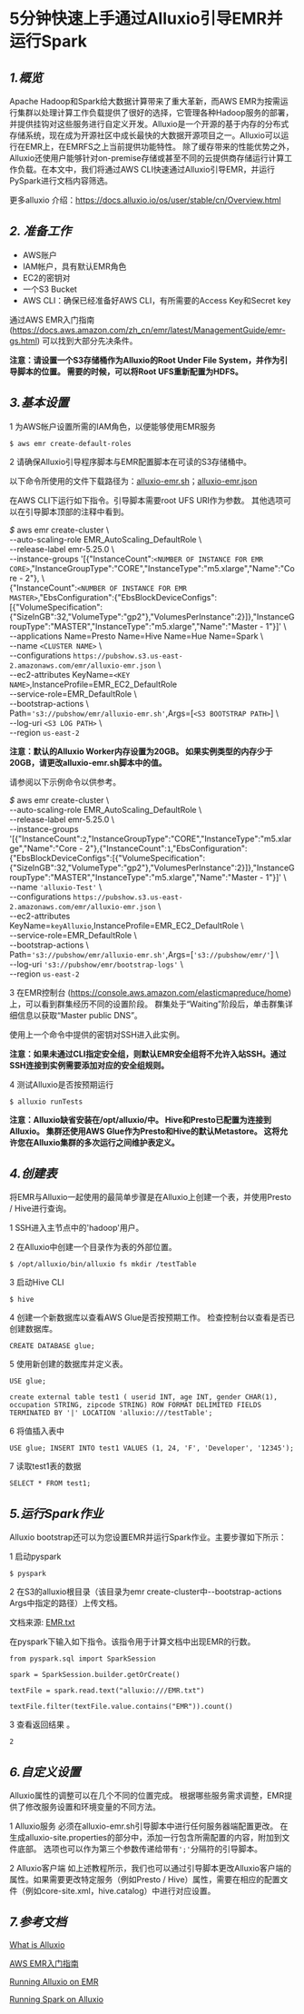 # 5分钟快速上手通过Alluxio引导EMR并运行Spark

## *1.概览*
Apache Hadoop和Spark给大数据计算带来了重大革新，而AWS EMR为按需运行集群以处理计算工作负载提供了很好的选择，它管理各种Hadoop服务的部署，并提供挂钩对这些服务进行自定义开发。Alluxio是一个开源的基于内存的分布式存储系统，现在成为开源社区中成长最快的大数据开源项目之一。Alluxio可以运行在EMR上，在EMRFS之上当前提供功能特性。 除了缓存带来的性能优势之外，Alluxio还使用户能够针对on-premise存储或甚至不同的云提供商存储运行计算工作负载。在本文中，我们将通过AWS CLI快速通过Alluxio引导EMR，并运行PySpark进行文档内容筛选。

更多alluxio 介绍：https://docs.alluxio.io/os/user/stable/cn/Overview.html


## *2. 准备工作*

* AWS账户
* IAM帐户，具有默认EMR角色
* EC2的密钥对
* 一个S3 Bucket
* AWS CLI：确保已经准备好AWS CLI，有所需要的Access Key和Secret key

通过AWS EMR入门指南 (https://docs.aws.amazon.com/zh_cn/emr/latest/ManagementGuide/emr-gs.html) 可以找到大部分先决条件。 

**注意：请设置一个S3存储桶作为Alluxio的Root Under File System，并作为引导脚本的位置。 需要的时候，可以将Root UFS重新配置为HDFS。**

## *3.基本设置*

1 为AWS帐户设置所需的IAM角色，以便能够使用EMR服务

`$ aws emr create-default-roles`

2 请确保Alluxio引导程序脚本与EMR配置脚本在可读的S3存储桶中。 

以下命令所使用的文件下载路径为：[alluxio-emr.sh](https://raw.githubusercontent.com/zhaoanbei/alluxioOnEMR/master/files/alluxio-emr.sh)；[alluxio-emr.json](https://github.com/zhaoanbei/alluxioOnEMR/blob/master/files/alluxio-emr.json) 


在AWS CLI下运行如下指令。引导脚本需要root UFS URI作为参数。 其他选项可以在引导脚本顶部的注释中看到。

*$* aws emr create-cluster \\ \
--auto-scaling-role EMR_AutoScaling_DefaultRole \\ \
--release-label emr-5.25.0 \\ \
--instance-groups '[{"InstanceCount":`<NUMBER OF INSTANCE FOR EMR CORE>`,"InstanceGroupType":"CORE","InstanceType":"m5.xlarge","Name":"Core - 2"}, \\ \
{"InstanceCount":`<NUMBER OF INSTANCE FOR EMR MASTER>`,"EbsConfiguration":{"EbsBlockDeviceConfigs":[{"VolumeSpecification":{"SizeInGB":32,"VolumeType":"gp2"},"VolumesPerInstance":2}]},"InstanceGroupType":"MASTER","InstanceType":"m5.xlarge","Name":"Master - 1"}]' \\ \
--applications Name=Presto Name=Hive Name=Hue Name=Spark \\ \
--name `<CLUSTER NAME>` \\ \
--configurations `https://pubshow.s3.us-east-2.amazonaws.com/emr/alluxio-emr.json` \\ \
--ec2-attributes KeyName=`<KEY NAME>`,InstanceProfile=EMR_EC2_DefaultRole \
--service-role=EMR_DefaultRole \\ \
--bootstrap-actions \\ \
Path=`'s3://pubshow/emr/alluxio-emr.sh'`,Args=[`<S3 BOOTSTRAP PATH>`] \\ \
--log-uri `<S3 LOG PATH>` \\ \
--region `us-east-2`

**注意：默认的Alluxio Worker内存设置为20GB。 如果实例类型的内存少于20GB，请更改alluxio-emr.sh脚本中的值。**

请参阅以下示例命令以供参考。

*$* aws emr create-cluster \\ \
--auto-scaling-role EMR_AutoScaling_DefaultRole \\ \
--release-label emr-5.25.0 \\ \
--instance-groups '[{"InstanceCount":`2`,"InstanceGroupType":"CORE","InstanceType":"m5.xlarge","Name":"Core - 2"},{"InstanceCount":`1`,"EbsConfiguration":{"EbsBlockDeviceConfigs":[{"VolumeSpecification":{"SizeInGB":32,"VolumeType":"gp2"},"VolumesPerInstance":2}]},"InstanceGroupType":"MASTER","InstanceType":"m5.xlarge","Name":"Master - 1"}]' \\ \
--name `'alluxio-Test'` \\ \
--configurations `https://pubshow.s3.us-east-2.amazonaws.com/emr/alluxio-emr.json` \\ \
--ec2-attributes KeyName=`keyAlluxio`,InstanceProfile=EMR_EC2_DefaultRole \\ \
--service-role=EMR_DefaultRole \\ \
--bootstrap-actions \\ \
Path=`'s3://pubshow/emr/alluxio-emr.sh'`,Args=[`'s3://pubshow/emr/'`] \\ \
--log-uri `'s3://pubshow/emr/bootstrap-logs'`  \\ \
--region `us-east-2`

3 在EMR控制台 (https://console.aws.amazon.com/elasticmapreduce/home) 上，可以看到群集经历不同的设置阶段。 群集处于“Waiting”阶段后，单击群集详细信息以获取“Master public DNS”。 

使用上一个命令中提供的密钥对SSH进入此实例。 

**注意：如果未通过CLI指定安全组，则默认EMR安全组将不允许入站SSH。通过SSH连接到实例需要添加对应的安全组规则。**

4 测试Alluxio是否按预期运行

`$ alluxio runTests`

**注意：Alluxio缺省安装在/opt/alluxio/中。 Hive和Presto已配置为连接到Alluxio。 集群还使用AWS Glue作为Presto和Hive的默认Metastore。 这将允许您在Alluxio集群的多次运行之间维护表定义。**



## *4.创建表*

将EMR与Alluxio一起使用的最简单步骤是在Alluxio上创建一个表，并使用Presto / Hive进行查询。

1 SSH进入主节点中的'hadoop'用户。

2 在Alluxio中创建一个目录作为表的外部位置。

`$ /opt/alluxio/bin/alluxio fs mkdir /testTable`

3 启动Hive CLI

`$ hive`

4 创建一个新数据库以查看AWS Glue是否按预期工作。 检查控制台以查看是否已创建数据库。

`CREATE DATABASE glue;`

5 使用新创建的数据库并定义表。

`USE glue;`

`create external table test1 (
userid INT,
age INT,
gender CHAR(1),
occupation STRING,
zipcode STRING)
ROW FORMAT DELIMITED
FIELDS TERMINATED BY '|'
LOCATION 'alluxio:///testTable';`

6 将值插入表中

`USE glue;
INSERT INTO test1 VALUES (1, 24, 'F', 'Developer', '12345');`

7 读取test1表的数据

`SELECT * FROM test1;`

## *5.运行Spark作业*

Alluxio bootstrap还可以为您设置EMR并运行Spark作业。主要步骤如下所示：

1 启动pyspark

`$ pyspark`

2 在S3的alluxio根目录（该目录为emr create-cluster中--bootstrap-actions Args中指定的路径）上传文档。

文档来源: [EMR.txt](https://raw.githubusercontent.com/zhaoanbei/alluxioOnEMR/master/files/EMR.txt)

在pyspark下输入如下指令。该指令用于计算文档中出现EMR的行数。

`from pyspark.sql import SparkSession`

`spark = SparkSession.builder.getOrCreate()`

`textFile = spark.read.text("alluxio:///EMR.txt")`

`textFile.filter(textFile.value.contains("EMR")).count()`

3 查看返回结果 。

`2`

## *6.自定义设置*

Alluxio属性的调整可以在几个不同的位置完成。 根据哪些服务需求调整，EMR提供了修改服务设置和环境变量的不同方法。

1 Alluxio服务
必须在alluxio-emr.sh引导脚本中进行任何服务器端配置更改。 在生成alluxio-site.properties的部分中，添加一行包含所需配置的内容，附加到文件底部。 选项也可以作为第三个参数传递给带有`';'`分隔符的引导脚本。

2 Alluxio客户端
如上述教程所示，我们也可以通过引导脚本更改Alluxio客户端的属性。如果需要更改特定服务（例如Presto / Hive）属性，需要在相应的配置文件（例如core-site.xml，hive.catalog）中进行对应设置。

## *7.参考文档*

[What is Alluxio](https://docs.alluxio.io/os/user/stable/en/Overview.html)

[AWS EMR入门指南](https://docs.aws.amazon.com/zh_cn/emr/latest/ManagementGuide/emr-gs.html)

[Running Alluxio on EMR](https://docs.alluxio.io/os/user/stable/en/compute/AWS-EMR.html)

[Running Spark on Alluxio](https://docs.alluxio.io/os/user/1.8/en/compute/Spark.html)
